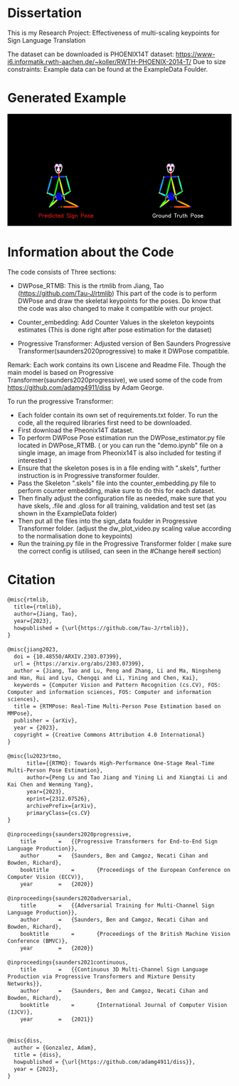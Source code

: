 # Dissertation

This is my Research Project: Effectiveness of multi-scaling keypoints for Sign Language Translation

The dataset can be downloaded is PHOENIX14T dataset: https://www-i6.informatik.rwth-aachen.de/~koller/RWTH-PHOENIX-2014-T/ 
Due to size constraints: Example data can be found at the ExampleData Foulder.




# Generated Example
![Gif](wetter_wie-aussehen_morgen_28_78.gif)



# Information about the Code
The code consists of Three sections:
- DWPose_RTMB: This is the rtmlib from Jiang, Tao (https://github.com/Tau-J/rtmlib) This part of the code is to perform DWPose and draw the skeletal keypoints for the poses. Do know that the code was also changed to make it compatible with our project.

- Counter_embedding: Add Counter Values in the skeleton keypoints estimates (This is done right after pose estimation for the dataset)

- Progressive Transformer: Adjusted version of Ben Saunders Progressive Transformer(saunders2020progressive) to make it DWPose compatible.

Remark: Each work contains its own Liscene and Readme File. Though the main model is based on Progressive Transformer(saunders2020progressive), we used some of the code from https://github.com/adamg4911/diss by Adam George.

To run the progressive Transformer: 
- Each folder contain its own set of requirements.txt folder. To run the code, all the required libraries first need to be downloaded.
- First download the Pheonix14T dataset. 
- To perform DWPose Pose estimation run the DWPose_estimator.py file located in DWPose_RTMB. ( or you can run the "demo.ipynb" file on a single image, an image from Pheonix14T is also included for testing if interested )
- Ensure that the skeleton poses is in a file ending with ".skels", further instruction is in Progressive transformer foulder.
- Pass the Skeleton ".skels" file into the counter_embedding.py file to perform counter embedding, make sure to do this for each dataset. 
- Then finally adjust the configuration file as needed, make sure that you have skels, .file and .gloss for all training, validation and test set (as shown in the ExampleData folder)
- Then put all the files into the sign_data foulder in Progressive Transformer folder. (adjust the dw_plot_video.py scaling value according to the normalisation done to keypoints)
- Run the training.py file in the Progressive Transformer folder ( make sure the correct config is utilised, can seen in the #Change here# section)

# Citation        
    @misc{rtmlib,
      title={rtmlib},
      author={Jiang, Tao},
      year={2023},
      howpublished = {\url{https://github.com/Tau-J/rtmlib}},
    }
    
    @misc{jiang2023,
      doi = {10.48550/ARXIV.2303.07399},
      url = {https://arxiv.org/abs/2303.07399},
      author = {Jiang, Tao and Lu, Peng and Zhang, Li and Ma, Ningsheng and Han, Rui and Lyu, Chengqi and Li, Yining and Chen, Kai},
      keywords = {Computer Vision and Pattern Recognition (cs.CV), FOS: Computer and information sciences, FOS: Computer and information sciences},
      title = {RTMPose: Real-Time Multi-Person Pose Estimation based on MMPose},
      publisher = {arXiv},
      year = {2023},
      copyright = {Creative Commons Attribution 4.0 International}
    }
    
    @misc{lu2023rtmo,
          title={{RTMO}: Towards High-Performance One-Stage Real-Time Multi-Person Pose Estimation},
          author={Peng Lu and Tao Jiang and Yining Li and Xiangtai Li and Kai Chen and Wenming Yang},
          year={2023},
          eprint={2312.07526},
          archivePrefix={arXiv},
          primaryClass={cs.CV}
    }

    @inproceedings{saunders2020progressive,
    	title		=	{{Progressive Transformers for End-to-End Sign Language Production}},
    	author		=	{Saunders, Ben and Camgoz, Necati Cihan and Bowden, Richard},
    	booktitle   	=   	{Proceedings of the European Conference on Computer Vision (ECCV)},
    	year		=	{2020}}
    
    @inproceedings{saunders2020adversarial,
    	title		=	{{Adversarial Training for Multi-Channel Sign Language Production}},
    	author		=	{Saunders, Ben and Camgoz, Necati Cihan and Bowden, Richard},
    	booktitle   	=   	{Proceedings of the British Machine Vision Conference (BMVC)},
    	year		=	{2020}}
    
    @inproceedings{saunders2021continuous,
    	title		=	{{Continuous 3D Multi-Channel Sign Language Production via Progressive Transformers and Mixture Density Networks}},
    	author		=	{Saunders, Ben and Camgoz, Necati Cihan and Bowden, Richard},
    	booktitle   	=   	{International Journal of Computer Vision (IJCV)},
    	year		=	{2021}}


    @misc{diss,
      author = {Gonzalez, Adam},
      title = {diss},
      howpublished = {\url{https://github.com/adamg4911/diss}},
      year = {2023},
    }
